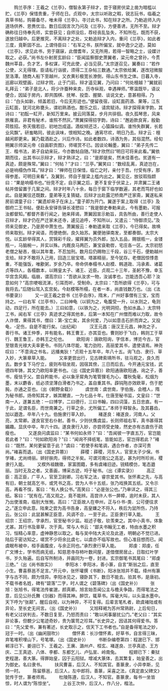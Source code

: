 <!-- { "loadSidebar": true } -->
　　购兰亭序：王羲之《兰亭》，僧智永第子辩才，尝于寝房伏梁上凿为暗槛以贮，《兰亭》保惜贵重，于师在日。贞观中，太宗以听政之暇，锐志玩书，临羲之真草书帖，购募备尽，唯未得《兰亭》。寻讨此书，知在辩才之所。乃勅追师入内道场供养、恩赉优洽。数日后因言次乃问及《兰亭》，方便善诱，无所不至。辩才确称往日侍奉先师，实尝获见；自师没后，荐经丧乱坠失，不知所在。既而不获，遂放归越中。后更推究，不离辩才之处，又勅追辩才入内，重问《兰亭》，如此者三度，竟靳固不出。上谓侍臣曰：“右军之书，朕所偏宝，就中逸少之迹，莫如《兰亭》，求见此书，劳于窹寐，此僧耆年，又无所用，若得一智略之士，设媒计取之，必获。”尚书左仆射房玄龄曰：“臣闻监察御史萧翼者，梁元帝之曾孙，今贯魏州莘县，负才艺，多权谋，可充此使，必当见获。”太宗遂召见，翼奏曰：“若作公使，义无得理。臣请私行诣彼，须得二王杂帖三数通。”太宗依给翼，遂改冠微服至洛潭。随商人船下至越州，又衣黄衫极宽长潦倒，得山东书生之体。日暮入寺，巡廊以观壁画，过辩才院，止于门前。辩才遥见翼，乃问曰：“何处檀越？”翼就前礼拜云：“弟子是北人，将少许蚕种来卖，历寺纵观，幸遇禅师。”寒温既毕，语议便合，因延于房内，即共围棋、抚琴、投壶、握槊、谈说文史，意甚相得。乃曰：“白头如新，倾盖若旧，今后无形迹也。”便留夜宿，设缸面药酒、果等，江东云缸面，犹河北称甕头，谓初熟酒也。酣乐之后，请宾赋诗。辩才探得来字韵，其诗曰：“初酝一缸开，新知万里来。披云同落莫，步月共徘徊。夜久孤琴思，风来旅雁哀。非君有秘术，谁照不然灰。”萧翼探得招字韵，诗曰：“邂逅款良宵，殷勤荷胜招。弥天俄若旧，初地岂成遥。酒蚁倾还泛，心猿躁似调。谁怜失群翼，长若业风飘”。研蚩略同，彼此讽味，恨相知之晚。通宵尽欢，明日乃去。辩才云：檀越闲即更来。翼乃载酒赴之，兴后作诗。如此者数四，诗酒为务，其俗混然。经旬朔翼示师梁元帝《自画职贡图》，师嗟赏不已。因谈论翰墨，翼曰：“弟子先传二王．楷书法，弟子自幼来玩，今亦数帖自随。”辩才欣然曰“明日可将来此看。”翼依期而往，出其书以示辩才，辩才熟详之，曰：“是即是矣，然未佳善也。贫道有一真迹，颇是殊常。”翼曰：“何帖？”才曰：“兰亭。”翼笑曰：“数经乱离，真迹岂在，必是响榻伪作耳。”辩才曰：“禅师在日保惜，临亡之时，亲付于吾。付受有序，那得参差。可明日来看”。及翼到，师自于屋梁上槛内出之。翼见讫，放驳瑕指颣曰：“果是响榻书也。”纷竞不定，自示翼之后，更不复安于伏梁上，并肃翼二王诸帖并借留置于几案之间。辩才时年八十余，每日于窗下临学数遍，其老而笃好也如此。自是翼往还既数，童弟等无复猜疑。后辩才出赴露汜桥南严迁家斋，翼遂私来房前谓童子曰：“翼遗却帛子在床上。”童子即为开门。翼遂于案上取得《兰亭》及御府二王书帖，便赴永安驿告驿长凌愬曰：“我是御史奉勅来此，今有墨勅，可报汝都督知。”都督齐善行闻之，驰来拜谒，萧翼因宣示勅旨，具告所由，善行走使人召辩才，辩才仍在严迁家未还寺，遽见追呼，不知所以，又遣云：“侍御须见。”及师来见御史，乃是房中萧生也。萧翼报云：奉勅遣来取《兰亭》，今已得矣。故唤师来取别。辩才闻语，而便绝倒，良久始苏。翼便驰驿南发，至都奏御。太宗大悦。以玄龄举得其人，赏锦彩千段，擢拜翼为员外郎，加入五品，赐银瓶一，金镂瓶一，马脑椀一，并实以殊。内厩良马两匹，兼宝袞勒辔，宅庄各一区。太宗初怒老僧之秘吝，俄以其年耄，不忍加刑。数月后仍赐物三千段，谷三千石，便勅越州支给。辩才不敢将入己用，回造三层宝塔。塔甚精丽，至今犹存。老僧因惊悸患重，不能强饭，唯歠粥，岁余乃卒。帝命供奉榻书人赵模、韩道政、冯承素、诸葛贞等四人，各榻数本，以赐皇太子、诸王、近臣。贞观二十三年，圣躬不豫，幸玉华宫含风殿。临崩，谓高宗曰：“吾欲从汝求一物，汝诚孝也，岂能违吾心耶？汝意如何？”高宗哽咽流涕，引耳而听，受制命。太宗曰：“吾所欲得《兰亭》，可与我将去。”后随仙驾入玄宫矣。今赵模等所榻，在者一本，尚直钱数万也。（出《法书要录》） 
　　又一说王羲之尝书《兰亭会序》，隋末，广州好事僧有三宝，宝而持之。一曰右军《兰亭书》，二曰神龟（以铜为之，龟腹受一升，以水则之，龟则动，四足行，所在能去。）三曰如意，（以铁为之，光明洞彻，色如水晶。）太宗特工书，闻右军《兰亭》真迹求之得其他本，后第一本知在广州僧而难以力取，故令人诈僧，果得其书，僧曰：第-宝亡矣，其余何爱，乃以如意击石折而弃之。又投龟，-足伤，自是不能行矣。（出纪闻） 
　　汉王元昌：唐汉王元昌，神尧之子，善行书。诸王仲季，并有能名，韩王曹王，亦其亚也。曹则妙于飞白，韩则工于草行、魏王鲁王，亦韩王之伦也。 
　　欧阳询：唐欧阳询，字信本，博览今古，官至银青光禄大夫率更令。书则八体尽能，笔力劲险，高丽爱其书，遣使请焉。神尧叹曰：“不意询之书名，远播夷狄！”贞观十五年卒，年八十五。询飞白、隶行、草入妙，大篆章草入能。 
　　又率更尝出行，见古碑索靖所书，驻马观之，良久而去。数步复下马佇立，疲则布毯坐观，因宿其傍，三日而后去。今开通元宝钱，武德四年铸，其文乃欧阳率更书也。（出《国史异篡》）欧阳通唐欧阳通，询之子，善书，瘦怯于父。尝自矜能书，必以象牙犀角为笔管狸毛为心，覆秋兔毫，松烟为墨，末以麝香，纸必须坚薄白滑者乃书之，盖自重其书。薜钝陁亦效欧草，伤于肥肫，亦通之亚也。（出《朝野金载》） 
　　虞世南：虞世南，字伯施，会稽人，隋为秘书郎。炀帝知其才，嫉其鲠直，一为七品十年。仕唐至秘书监，文皇曰：“世南一人，遂兼五绝：一曰博学，二曰德行，三曰书翰，四曰词藻，五日忠直。有一于此，足谓名臣，而世南兼之。行草之余，尤所偏工。”本师于释智永。及其暮齿，加以遒逸，卒年八十九。伯施隶行草入妙。 
　　褚遂良：褚遂良，河南人。父亮，太常卿。遂良官至右仆射。善书，少则伏膺虞监，长则师祖右军，真书甚得其媚趣。显庆中卒，年六十四。遂良隶行入妙，亦尝师受史陵，然史亦有古直伤于疏瘦也。 
　　又遂良问虞监曰：“某书何如永师？”曰：“吾闻彼一字直五万，官岂能若此者？”曰：“何如欧阳询？”曰：“闻询不择纸笔，皆能如志，官岂得若此？”褚曰：“既然，某何更留意于此？”虞曰：“若使手和笔调，遇合作者，亦深可贵尚。”褚喜而退。（出《国史异篡》） 
　　薛稷：薛稷，河东人，官至太子少保。书学褚，尤尚绮丽。妍好肤肉，得师之半矣。可谓河南公之高足。甚为时所珍尚，稷隶行入能。 
　　又楔外祖魏徵，家富图籍，多有虞褚旧迹。锐精模仿，笔态遒丽。当时无及之者。又善画，博采古迹，埒于秘书。（出《谭实录》） 
　　高正臣：高正臣，广平人，官至卫尉卿。习右军之法，睿宗爱其书。张怀素之先，与高有旧，朝士就高乞书，或凭书之高，尝为人书十五纸，张乃戏换其五纸。又令示高，再看不悮，客曰：“有人换公书。”高笑曰：“必是张公也。”乃审详之，得其三纸。客曰：“犹有在。”高又观之，竟不能辨。高尝许人书一屏幛，逾时未获，其人乃出使淮南，临别大怅惋。高曰：“正臣故人在申州，正与仆书-类．公可便往求之。”遂立申此意。陆柬之尝为高书告身，高皇嫌之不将入，秩后为鼠所伤，乃持云。张公曰：此鼠甚解正臣意，风调不合，一至于此。正臣隶行草入能。 
　　王绍宗：王绍宗，字承烈，官至秘书少监。祖述子敬，钦羡柬之。其中小真书，体象尤甚。其行书及章草，次于真。常与人书云：“鄙夫书翰无工者，特由水墨之积习，恒精心率意，虚神静思以取之。每与吴中陆大夫论及此道，明朝必不觉已进。陆后于密访知之，嗟赏不少将余比虞七，以虞亦不临写故也。但心准目想而已。闻虞眠布被中，桓手画腹皮，与余正同也。”承烈隶行草入能。 
　　郑虔：郑虔，任广文博士，学书而病无纸，知慈恩寺存柿叶数间屋，遂借僧房居止，日取红叶学书，岁久殆遍。后自写所制诗，并画同为一卷，封进。玄宗御笔书其尾曰：“郑虔三绝。”（出《尚书故实》） 
　　李阳冰：李阳冰，善小篆，自言“斯翁之后，直至小生。曹喜蔡邕不足言。”开元中，张怀瓘撰《书断》，阳冰张旭并不载。绛州有篆字与古不同，颇为怪异。李阳冰见之，寝卧其下，数日不能去。验其书，是唐初。不载书者名姓，碑有“碧落”二字，时人谓之《碧落碑》（出《国史补》） 
　　张旭：张旭书，得笔法传崔邈，颜真卿。旭言始吾闻公主与檐夫争路，而得笔法之意，后见公孙氏舞《剑器》而得其神。醉饮，辄草书。挥毫大叫，以头温水墨中。天下呼为“张颠”。醒后自视，以为神异，不可复得。后辈言笔札者，欧虞褚陆或有异论，至长史无间言。（出《国史补》） 
　　又旭释褐为苏州常熟尉，上后旬日，有老父过状判去，不数日复至，乃怒而责曰：“敢以闲事屡扰公门。”老父曰：“其实非论事，但覩少公笔迹奇妙，贵为箧笥之珍耳。”长史异之，因诘其何得爱书。答曰：“先父爱书，兼有著述，长史取示之，信天下工书者也。”自是备得笔法之妙，冠于一时。（出《幽闲鼓吹》） 
　　僧怀素：长沙僧怀素，好草书，自言得三昧，弃笔堆积埋山下，号笔塚。（出《国史补》） 
　　书断杂编卷第四：程邈已下、邯郸淳已下、姜诩已下、王羲之、王廙、潞州卢、桓玄、褚遂良、兰亭真迹、王方庆、二王真迹、八体、李都、东都乞儿、卢弘宣、岭南兔。 
　　程翅已下：秦狱吏程邈，善大篆。得罪始皇，囚于云阳狱。增减大篆体，去其繁复，始皇善之，出为御史。名曰隶书。 
　　扶风曹喜，后汉人、不知其官。善篆隶，小异李斯，见师一时。 
　　陈留蔡邕，后汉人，左中郎将。善篆，采喜之法，《真定直父碑文》犹传于世，篆者师焉。 
　　杜陵陈遵，后汉人，不知官。善篆隶，每书一坐皆惊，时人谓为“陈惊坐”。 
　　上谷王次仲，后汉人，作八分，楷法。 
